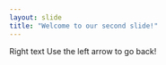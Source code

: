 ```yaml
---
layout: slide
title: "Welcome to our second slide!"
---
```

Right text
Use the left arrow to go back!
